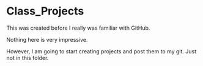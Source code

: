 # Class_Projects

This was created before I really was familiar with GitHub. 

Nothing here is very impressive.

However, I am going to start creating projects and post them to my git. Just not in this folder.
